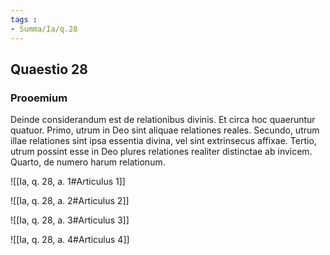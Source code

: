 ```yaml
---
tags : 
- Summa/Ia/q.28
---
```


## Quaestio 28

### Prooemium

Deinde considerandum est de relationibus divinis. Et circa hoc quaeruntur quatuor. Primo, utrum in Deo sint aliquae relationes reales. Secundo, utrum illae relationes sint ipsa essentia divina, vel sint extrinsecus affixae. Tertio, utrum possint esse in Deo plures relationes realiter distinctae ab invicem. Quarto, de numero harum relationum.

![[Ia, q. 28, a. 1#Articulus 1]]

![[Ia, q. 28, a. 2#Articulus 2]]

![[Ia, q. 28, a. 3#Articulus 3]]

![[Ia, q. 28, a. 4#Articulus 4]]

